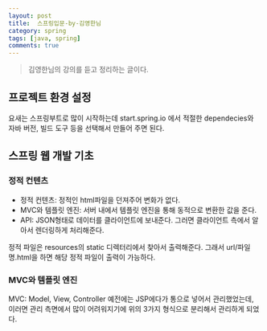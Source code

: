 ```yaml
---
layout: post
title:  스프링입문-by-김영한님
category: spring
tags: [java, spring]
comments: true
---
```


> 김영한님의 강의를 듣고 정리하는 글이다.

## 프로젝트 환경 설정

요새는 스프링부트로 많이 시작하는데 start.spring.io 에서 적절한 dependecies와 자바 버전, 빌드 도구 등을 선택해서 만들어 주면 된다.

## 스프링 웹 개발 기초

### 정적 컨텐츠

- 정적 컨텐츠: 정적인 html파일을 던져주어 변화가 없다.
- MVC와 템플릿 엔진: 서버 내에서 템플릿 엔진을 통해 동적으로 변환한 값을 준다.
- API: JSON형태로 데이터를 클라이언트에 보내준다. 그러면 클라이언트 측에서 알아서 렌더링하게 처리해준다.

정적 파일은 resources의 static 디렉터리에서 찾아서 출력해준다. 그래서 url/파일명.html을 하면 해당 정적 파일이 출력이 가능하다.

### MVC와 템플릿 엔진

MVC: Model, View, Controller
예전에는 JSP에다가 통으로 넣어서 관리했었는데, 이러면 관리 측면에서 많이 어려워지기에 위의 3가지 형식으로 분리해서 관리하게 되었다. 
